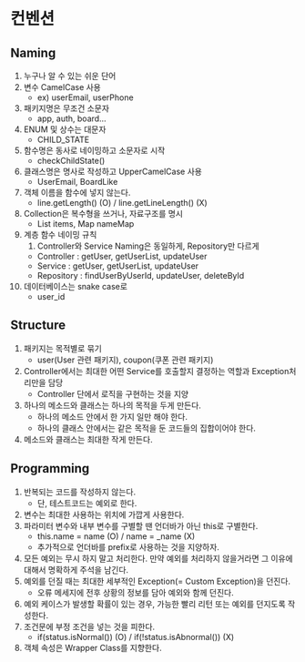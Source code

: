 # 컨벤션

## Naming

1. 누구나 알 수 있는 쉬운 단어
2. 변수 CamelCase 사용
    - ex) userEmail, userPhone
3. 패키지명은 무조건 소문자
    - app, auth, board…
4. ENUM 및 상수는 대문자
    - CHILD_STATE
5. 함수명은 동사로 네이밍하고 소문자로 시작
    - checkChildState()
6. 클래스명은 명사로 작성하고 UpperCamelCase 사용
    - UserEmail, BoardLike
7. 객체 이름을 함수에 넣지 않는다.
    - line.getLength() (O) / line.getLineLength() (X)
8. Collection은 복수형을 쓰거나, 자료구조를 명시
    - List items, Map nameMap
9. 계층 함수 네이밍 규칙
    1. Controller와 Service Naming은 동일하게, Repository만 다르게
    - Controller : getUser, getUserList, updateUser
    - Service : getUser, getUserList, updateUser
    - Repository : findUserByUserId, updateUser, deleteById
10. 데이터베이스는 snake case로
    - user_id

## Structure

1. 패키지는 목적별로 묶기
    - user(User 관련 패키지), coupon(쿠폰 관련 패키지)
2. Controller에서는 최대한 어떤 Service를 호출할지 결정하는 역할과 Exception처리만을 담당
    - Controller 단에서 로직을 구현하는 것을 지양
3. 하나의 메소드와 클래스는 하나의 목적을 두게 만든다.
    - 하나의 메소드 안에서 한 가지 일만 해야 한다.
    - 하나의 클래스 안에서는 같은 목적을 둔 코드들의 집합이어야 한다.
4. 메소드와 클래스는 최대한 작게 만든다.

## Programming

1. 반복되는 코드를 작성하지 않는다.
    - 단, 테스트코드는 예외로 한다.
2. 변수는 최대한 사용하는 위치에 가깝게 사용한다.
3. 파라미터 변수와 내부 변수를 구별할 땐 언더바가 아닌 this로 구별한다.
    - this.name = name (O) / name = _name (X)
    - 추가적으로 언더바를 prefix로 사용하는 것을 지양하자.
4. 모든 예외는 무시 하지 말고 처리한다. 만약 예외를 처리하지 않을거라면 그 이유에 대해서 명확하게 주석을 남긴다.
5. 예외를 던질 때는 최대한 세부적인 Exception(= Custom Exception)을 던진다.
    - 오류 메세지에 전후 상황의 정보를 담아 예외와 함께 던진다.
6. 예외 케이스가 발생할 확률이 있는 경우, 가능한 빨리 리턴 또는 예외를 던지도록 작성한다.
7. 조건문에 부정 조건을 넣는 것을 피한다.
    - if(status.isNormal()) (O) / if(!status.isAbnormal()) (X)
8. 객체 속성은 Wrapper Class를 지향한다.